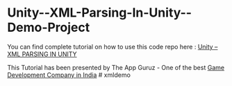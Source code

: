 Unity--XML-Parsing-In-Unity--Demo-Project
=========================================



You can find complete tutorial on how to use this code repo here : <a href="http://www.theappguruz.com/blog/unity-xml-parsing-unity">Unity – XML PARSING IN UNITY</a>

This Tutorial has been presented by The App Guruz - One of the best <a href="http://www.theappguruz.com/game-development/">Game Development Company in India</a>
#   x m l d e m o  
 